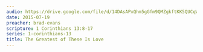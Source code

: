 ```yaml
---
audio: https://drive.google.com/file/d/14DAsAPxQhm5gGfm9QMZgkftKK5QUCqWf/view
date: 2015-07-19
preacher: brad-evans
scripture: 1 Corinthians 13:8-17
series: 1-corinthians-13
title: The Greatest of These Is Love
---
```

